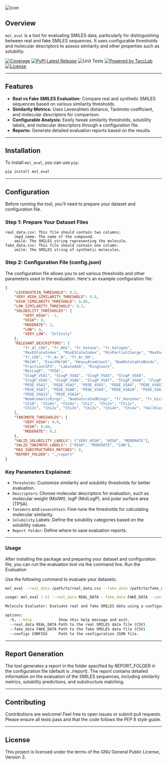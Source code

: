 
![icon](icon.png)

## Overview

`mol_eval` is a tool for evaluating SMILES data, particularly for distinguishing between real and fake SMILES sequences. It uses configurable thresholds and molecular descriptors to assess similarity and other properties such as solubility.

[![Coverage](https://codecov.io/github/fabiobove-dr/mol_eval/coverage.svg?branch=main)](https://codecov.io/gh/fabiobove-dr/mol_eval)
[![PyPI Latest Release](https://img.shields.io/pypi/v/mol_eval.svg)](https://pypi.org/project/mol_eval/)
![Unit Tests](https://github.com/fabiobove-dr/mol_eval/actions/workflows/codecov.yml/badge.svg)
[![Powered by TaccLab](https://img.shields.io/badge/powered%20by-TaccLab-orange.svg?style=flat&colorA=E1523D&colorB=007D8A)](https://tacclab.org)
[![License](https://img.shields.io/github/license/fabiobove-dr/mol_eval.svg)](https://github.com/fabiobove-dr/mol_eval/blob/main/LICENSE)

---

## Features

- **Real vs Fake SMILES Evaluation:** Compare real and synthetic SMILES sequences based on various similarity thresholds.
- **Similarity Metrics:** Uses Levenshtein distance, Tanimoto coefficient, and molecular descriptors for comparison.
- **Configurable Analysis:** Easily tweak similarity thresholds, solubility labels, and molecular descriptors through a configuration file.
- **Reports:** Generate detailed evaluation reports based on the results.

---

## Installation

To install `mol_eval`, you can use `pip`:

```bash
pip install mol_eval
```

---
## Configuration

Before running the tool, you'll need to prepare your dataset and configuration file.
### Step 1: Prepare Your Dataset Files

    real_data.csv: This file should contain two columns:
        cmpd_name: The name of the compound.
        smile: The SMILES string representing the molecule.
    fake_data.csv: This file should contain one column:
        smile: The SMILES string of synthetic molecules.

### Step 2: Configuration File (config.json)

The configuration file allows you to set various thresholds and other parameters used in the evaluation. Here's an example configuration file:
```json
{
    "LEVENSHTEIN_THRESHOLD": 0.5,
    "VERY_HIGH_SIMILARITY_THRESHOLD": 0.9,
    "HIGH_SIMILARITY_THRESHOLD": 0.88,
    "LOW_SIMILARITY_THRESHOLD": 0.3,
    "SOLUBILITY_THRESHOLDS": {
        "VERY_HIGH": -1,
        "HIGH": 0,
        "MODERATE": 2,
        "LOW": 4,
        "VERY_LOW": "Infinity"
    },
    "RELEVANT_DESCRIPTORS": [
        "fr_Al_COO", "fr_NH1", "fr_ketone", "fr_halogen",
        "MaxEStateIndex", "MinEStateIndex", "MinPartialCharge", "MaxPartialCharge",
        "fr_COO", "fr_Ar_N", "fr_Ar_OH",
        "MolWt", "ExactMolWt", "HeavyAtomCount", "NumRotatableBonds",
        "FractionCSP3", "LabuteASA", "RingCount",
        "MolLogP", "TPSA",
        "SlogP_VSA1", "SlogP_VSA2", "SlogP_VSA3", "SlogP_VSA4",
        "SlogP_VSA5", "SlogP_VSA6", "SlogP_VSA7", "SlogP_VSA8", "SlogP_VSA9", "SlogP_VSA10",
        "PEOE_VSA1", "PEOE_VSA2", "PEOE_VSA3", "PEOE_VSA4", "PEOE_VSA5", "PEOE_VSA6",
        "PEOE_VSA7", "PEOE_VSA8", "PEOE_VSA9", "PEOE_VSA10", "PEOE_VSA11", "PEOE_VSA12",
        "PEOE_VSA13", "PEOE_VSA14",
        "NumAromaticRings", "NumSaturatedRings", "fr_benzene", "fr_bicyclic",
        "Chi0", "Chi0n", "Chi0v", "Chi1", "Chi1n", "Chi1v",
        "Chi2n", "Chi2v", "Chi3n", "Chi3v", "Chi4n", "Chi4v", "HallKierAlpha"
    ],
    "TANIMOTO_THRESHOLDS": {
        "VERY_HIGH": 0.9,
        "HIGH": 0.88,
        "MODERATE": 0.3
    },
    "VALID_SOLUBILITY_LABELS": ["VERY_HIGH", "HIGH", "MODERATE"],
    "VALID_TANIMOTO_LABELS": ["HIGH", "MODERATE", "LOW"],
    "MAX_SUBSTRUCTURES_MATCHES": 0,
    "REPORT_FOLDER": "./report"
}
```
### Key Parameters Explained:

- `Thresholds`: Customize similarity and solubility thresholds for better evaluation.
- `Descriptors`: Choose molecular descriptors for evaluation, such as molecular weight (MolWt), logP (MolLogP), and polar surface area (TPSA).
- `Tanimoto` and `Levenshtein`: Fine-tune the thresholds for calculating molecular similarity.
- `Solubility` Labels: Define the solubility categories based on the solubility values.
- `Report Folder`: Define where to save evaluation reports.

---
### Usage

After installing the package and preparing your dataset and configuration file, you can run the evaluation tool via the command line.
Run the Evaluation

Use the following command to evaluate your datasets:
```bash
mol_eval --real_data /path/to/real_data.csv --fake_data /path/to/fake_data.csv --configs /path/to/config.json
```
```bash
usage: mol_eval [-h] --real_data REAL_DATA --fake_data FAKE_DATA --configs CONFIGS

Molecule Evaluator: Evaluate real and fake SMILES data using a configuration file.

options:
  -h, --help            Show this help message and exit.
  --real_data REAL_DATA Path to the real SMILES data file (CSV).
  --fake_data FAKE_DATA Path to the fake SMILES data file (CSV).
  --configs CONFIGS     Path to the configuration JSON file.
```

---
## Report Generation

The tool generates a report in the folder specified by REPORT_FOLDER in the configuration file (default is ./report). The report contains detailed information on the evaluation of the SMILES sequences, including similarity metrics, solubility predictions, and substructure matching.

---
## Contributing

Contributions are welcome! Feel free to open issues or submit pull requests. Please ensure all tests pass and that the code follows the PEP 8 style guide.

---
## License
This project is licensed under the terms of the GNU General Public License, Version 3.
